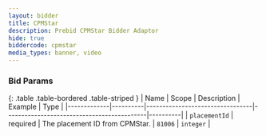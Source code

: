 ```yaml
---
layout: bidder
title: CPMStar
description: Prebid CPMStar Bidder Adaptor
hide: true
biddercode: cpmstar
media_types: banner, video
---
```


### Bid Params

{: .table .table-bordered .table-striped }
| Name        | Scope    | Description                     | Example                                    | Type     |
|-------------|----------|---------------------------------|--------------------------------------------|----------|
| `placementId` | required | The placement ID from CPMStar. | `81006` | `integer` |
